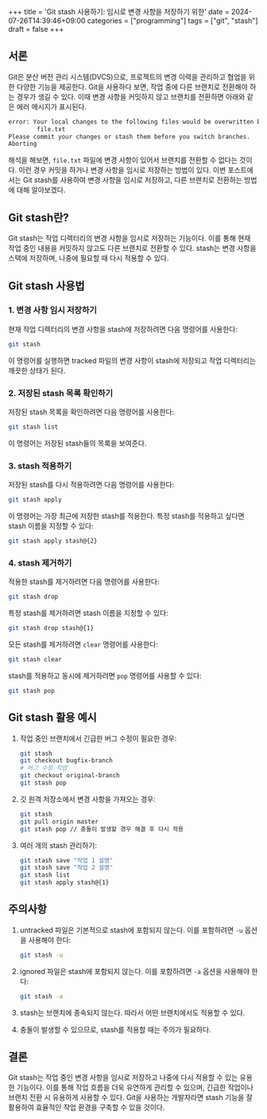 +++
title = 'Git stash 사용하기: 임시로 변경 사항을 저장하기 위한'
date = 2024-07-26T14:39:46+09:00
categories = ["programming"]
tags = ["git", "stash"]
draft = false
+++

## 서론

Git은 분산 버전 관리 시스템(DVCS)으로, 프로젝트의 변경 이력을 관리하고 협업을 위한 다양한 기능을 제공한다. Git을 사용하다 보면, 작업 중에 다른 브랜치로 전환해야 하는 경우가 생길 수 있다. 이때 변경 사항을 커밋하지 않고 브랜치를 전환하면 아래와 같은 에러 메시지가 표시된다.

```bash
error: Your local changes to the following files would be overwritten by checkout:
        file.txt
Please commit your changes or stash them before you switch branches.
Aborting
```

해석을 해보면, `file.txt` 파일에 변경 사항이 있어서 브랜치를 전환할 수 없다는 것이다. 이런 경우 커밋을 하거나 변경 사항을 임시로 저장하는 방법이 있다. 이번 포스트에서는 Git stash를 사용하여 변경 사항을 임시로 저장하고, 다른 브랜치로 전환하는 방법에 대해 알아보겠다.

## Git stash란?

Git stash는 작업 디렉터리의 변경 사항을 임시로 저장하는 기능이다. 이를 통해 현재 작업 중인 내용을 커밋하지 않고도 다른 브랜치로 전환할 수 있다. stash는 변경 사항을 스택에 저장하며, 나중에 필요할 때 다시 적용할 수 있다.

## Git stash 사용법

### 1. 변경 사항 임시 저장하기

현재 작업 디렉터리의 변경 사항을 stash에 저장하려면 다음 명령어를 사용한다:

```bash
git stash
```

이 명령어를 실행하면 tracked 파일의 변경 사항이 stash에 저장되고 작업 디렉터리는 깨끗한 상태가 된다.

### 2. 저장된 stash 목록 확인하기

저장된 stash 목록을 확인하려면 다음 명령어를 사용한다:

```bash
git stash list
```

이 명령어는 저장된 stash들의 목록을 보여준다.

### 3. stash 적용하기

저장된 stash를 다시 적용하려면 다음 명령어를 사용한다:

```bash
git stash apply
```

이 명령어는 가장 최근에 저장한 stash를 적용한다. 특정 stash를 적용하고 싶다면 stash 이름을 지정할 수 있다:

```bash
git stash apply stash@{2}
```

### 4. stash 제거하기

적용한 stash를 제거하려면 다음 명령어를 사용한다:

```bash
git stash drop
```

특정 stash를 제거하려면 stash 이름을 지정할 수 있다:

```bash
git stash drop stash@{1}
```

모든 stash를 제거하려면 `clear` 명령어를 사용한다:

```bash
git stash clear
```

stash를 적용하고 동시에 제거하려면 `pop` 명령어를 사용할 수 있다:

```bash
git stash pop
```

## Git stash 활용 예시

1. 작업 중인 브랜치에서 긴급한 버그 수정이 필요한 경우:

    ```bash
    git stash
    git checkout bugfix-branch
    # 버그 수정 작업
    git checkout original-branch
    git stash pop
    ```

2. 깃 원격 저장소에서 변경 사항을 가져오는 경우:

    ```bash
    git stash
    git pull origin master
    git stash pop // 충돌이 발생할 경우 해결 후 다시 적용
    ```

3. 여러 개의 stash 관리하기:

    ```bash
    git stash save "작업 1 설명"
    git stash save "작업 2 설명"
    git stash list
    git stash apply stash@{1}
    ```

## 주의사항

1. untracked 파일은 기본적으로 stash에 포함되지 않는다. 이를 포함하려면 `-u` 옵션을 사용해야 한다:

    ```bash
    git stash -u
    ```

2. ignored 파일은 stash에 포함되지 않는다. 이를 포함하려면 `-a` 옵션을 사용해야 한다:

    ```bash
    git stash -a
    ```

3. stash는 브랜치에 종속되지 않는다. 따라서 어떤 브랜치에서도 적용할 수 있다.

4. 충돌이 발생할 수 있으므로, stash를 적용할 때는 주의가 필요하다.

## 결론

Git stash는 작업 중인 변경 사항을 임시로 저장하고 나중에 다시 적용할 수 있는 유용한 기능이다. 이를 통해 작업 흐름을 더욱 유연하게 관리할 수 있으며, 긴급한 작업이나 브랜치 전환 시 유용하게 사용할 수 있다. Git을 사용하는 개발자라면 stash 기능을 잘 활용하여 효율적인 작업 환경을 구축할 수 있을 것이다.
